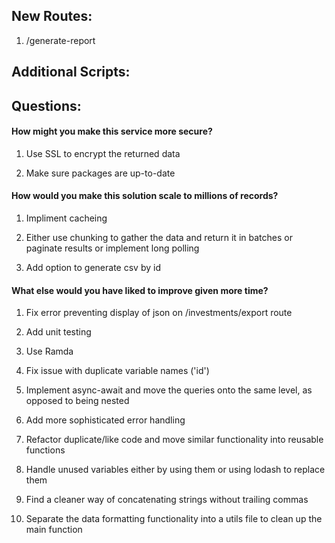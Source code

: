 
## New Routes:

1. /generate-report 

  

## Additional Scripts:


  

## Questions:

#### How might you make this service more secure?

1. Use SSL to encrypt the returned data

1. Make sure packages are up-to-date

  

#### How would you make this solution scale to millions of records?

1. Impliment cacheing

1. Either use chunking to gather the data and return it in batches or paginate results or implement long polling

1. Add option to generate csv by id

  

#### What else would you have liked to improve given more time?

1. Fix error preventing display of json on /investments/export route

1. Add unit testing

1. Use Ramda

1. Fix issue with duplicate variable names ('id')

1. Implement async-await and move the queries onto the same level, as opposed to being nested

1. Add more sophisticated error handling

1. Refactor duplicate/like code and move similar functionality into reusable functions

1. Handle unused variables either by using them or using lodash to replace them

1. Find a cleaner way of concatenating strings without trailing commas

1. Separate the data formatting functionality into a utils file to clean up the main function
